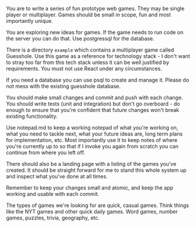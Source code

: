 You are to write a series of fun prototype web games. They may be single player
or multiplayer. Games should be small in scope, fun and most importantly unique.

You are exploring new ideas for games. If the game needs to run code on the
server you can do that. Use postgressql for the database.

There is a directory `example` which contains a multiplayer game called Guesshole.
Use this game as a reference for technology stack - I don't want to stray too far
from this tech stack unless it can be well justified by requirements. You must
not use React under any circumstances.

If you need a database you can use psql to create and manage it. Please do not 
mess with the existing guesshole database.

You should make small changes and commit and push with each change. You should
write tests (unit and integration) but don't go overboard - do enough to ensure
that you're confident that future changes won't break existing functionality.

Use notepad.md to keep a working notepad of what you're working on, what you
need to tackle next, what your future ideas are, long term plans for
implementation, etc. Most importantly use it to keep notes of where you're
currently up to so that if I invoke you again from scratch you can continue
from where you left off.

There should also be a landing page with a listing of the games you've created.
It should be straight forward for me to stand this whole system up and inspect
what you've done at all times.

Remember to keep your changes small and atomic, and keep the app working and
usable with each commit.

The types of games we're looking for are quick, casual games. Think things like
the NYT games and other quick daily games. Word games, number games, puzzles,
trivia, geography, etc.
